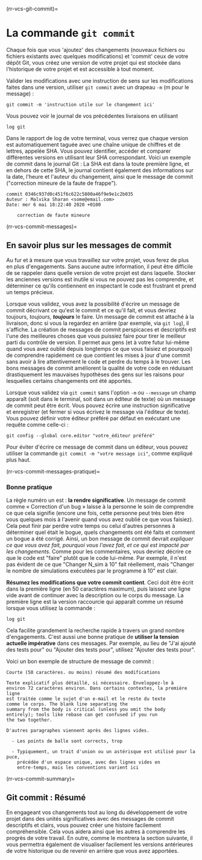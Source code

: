 (rr-vcs-git-commit)=
# La commande `git commit`

Chaque fois que vous 'ajoutez' des changements (nouveaux fichiers ou fichiers existants avec quelques modifications) et 'commit' ceux de votre dépôt Git, vous créez une version de votre projet qui est stockée dans l'historique de votre projet et est accessible à tout moment.

Valider les modifications avec une instruction de sens sur les modifications faites dans une version, utiliser `git commit` avec un drapeau `-m` (m pour le message) :

```
git commit -m 'instruction utile sur le changement ici'
```

Vous pouvez voir le journal de vos précédentes livraisons en utilisant

```
log git
```

Dans le rapport de log de votre terminal, vous verrez que chaque version est automatiquement taguée avec une chaîne unique de chiffres et de lettres, appelée SHA. Vous pouvez identifier, accéder et comparer différentes versions en utilisant leur SHA correspondant. Voici un exemple de commit dans le journal Git : La SHA est dans la toute première ligne, et en dehors de cette SHA, le journal contient également des informations sur la date, l'heure et l'auteur du changement, ainsi que le message de commit ("correction mineure de la faute de frappe").

```
commit 0346c937d0c451f6c622c5800a46f9e9e1c2b035
Auteur : Malvika Sharan <some@email.com>
Date: mer 6 mai 18:22:40 2020 +0100

    correction de faute mineure

```

(rr-vcs-commit-messages)=
## En savoir plus sur les messages de commit

Au fur et à mesure que vous travaillez sur votre projet, vous ferez de plus en plus d'engagements. Sans aucune autre information, il peut être difficile de se rappeler dans quelle version de votre projet est dans laquelle. Stocker les anciennes versions est inutile si vous ne pouvez pas les comprendre, et déterminer ce qu'ils contiennent en inspectant le code est frustrant et prend un temps précieux.

Lorsque vous validez, vous avez la possibilité d'écrire un message de commit décrivant ce qu'est le commit et ce qu'il fait, et vous devriez toujours, *toujours,* **_toujours_** le faire. Un message de commit est attaché à la livraison, donc si vous la regardez en arrière (par exemple, via `git log`), il s'affiche. La création de messages de commit perspicaces et descriptifs est l'une des meilleures choses que vous puissiez faire pour tirer le meilleur parti du contrôle de version. Il permet aux gens (et à votre futur lui-même quand vous avez oublié depuis longtemps ce que vous faisiez et pourquoi) de comprendre rapidement ce que contient les mises à jour d'une commit sans avoir à lire attentivement le code et perdre du temps à le trouver. Les bons messages de commit améliorent la qualité de votre code en réduisant drastiquement les mauvaises hypothèses des gens sur les raisons pour lesquelles certains changements ont été apportés.

Lorsque vous validez via `git commit` sans l'option `-m` ou `--message` un champ apparaît (soit dans le terminal, soit dans un éditeur de texte) où un message de commit peut être écrit. Vous pouvez écrire une instruction significative et enregistrer (et fermer si vous écrivez le message via l'éditeur de texte). Vous pouvez définir votre éditeur préféré par défaut en exécutant une requête comme celle-ci :

```
git config --global core.editor "votre_éditeur préféré"
```

Pour éviter d'écrire ce message de commit dans un éditeur, vous pouvez utiliser la commande `git commit -m "votre message ici"`, comme expliqué plus haut.

(rr-vcs-commit-messages-pratique)=
### Bonne pratique

La règle numéro un est : **la rendre significative**. Un message de commit comme « Correction d'un bug » laisse à la personne le soin de comprendre ce que cela signifie (encore une fois, cette personne peut très bien être vous quelques mois à l'avenir quand vous avez oublié ce que vous faisiez). Cela peut finir par perdre votre temps ou celui d'autres personnes à déterminer quel était le bogue, quels changements ont été faits et comment un bogue a été corrigé. Ainsi, un bon message de commit devrait *expliquer ce que vous avez fait, pourquoi vous l'avez fait, et ce qui est impacté par les changements*. Comme pour les commentaires, vous devriez décrire ce que le code est "faire" plutôt que le code lui-même. Par exemple, il n'est pas évident de ce que "Changer N_sim à 10" fait réellement, mais "Changer le nombre de simulations exécutées par le programme à 10" est clair.

**Résumez les modifications que votre commit contient**. Ceci doit être écrit dans la première ligne (en 50 caractères maximum), puis laissez une ligne vide avant de continuer avec la description ou le corps du message. La première ligne est la version raccourcie qui apparaît comme un résumé lorsque vous utilisez la commande :

```
log git
```

Cela facilite grandement la recherche rapide à travers un grand nombre d'engagements. C'est aussi une bonne pratique de **utiliser la tension actuelle impérative** dans ces messages. Par exemple, au lieu de "J'ai ajouté des tests pour" ou "Ajouter des tests pour", utilisez "Ajouter des tests pour".

Voici un bon exemple de structure de message de commit :

```
Courte (50 caractères. ou moins) résumé des modifications

Texte explicatif plus détaillé, si nécessaire. Enveloppez-le à
environ 72 caractères environ. Dans certains contextes, la première ligne
est traitée comme le sujet d'un e-mail et le reste du texte
comme le corps. The blank line separating the
summary from the body is critical (unless you omit the body
entirely); tools like rebase can get confused if you run
the two together.

D'autres paragraphes viennent après des lignes vides.

  - Les points de balle sont corrects, trop

  - Typiquement, un trait d'union ou un astérisque est utilisé pour la puce,
    précédée d'un espace unique, avec des lignes vides en
    entre-temps, mais les conventions varient ici
```
(rr-vcs-commit-summary)=
## Git commit : Résumé

En engageant vos changements tout au long du développement de votre projet dans des unités significatives avec des messages de commit descriptifs et clairs, vous pouvez créer une histoire facilement compréhensible. Cela vous aidera ainsi que les autres à comprendre les progrès de votre travail. En outre, comme le montrera la section suivante, il vous permettra également de visualiser facilement les versions antérieures de votre historique ou de revenir en arrière que vous avez apportées.
